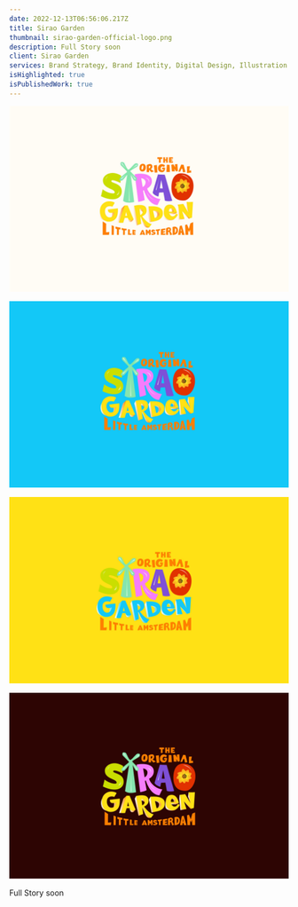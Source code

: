 ```yaml
---
date: 2022-12-13T06:56:06.217Z
title: Sirao Garden
thumbnail: sirao-garden-official-logo.png
description: Full Story soon
client: Sirao Garden
services: Brand Strategy, Brand Identity, Digital Design, Illustration
isHighlighted: true
isPublishedWork: true
---
```

![Tribox Design portfolio](official-logo-of-sirao-gardenartboard-1.jpg "Tribox Design Sirao Garden")

![Tribox Design portfolio](official-logo-of-sirao-gardenartboard-2.jpg "Tribox Design Sirao Garden")

![Tribox Design portfolio](official-logo-of-sirao-gardenartboard-3.jpg "Tribox Design Sirao Garden")

![Tribox Design portfolio](official-logo-of-sirao-gardenartboard-4.jpg "Tribox Design Sirao Garden")



Full Story soon